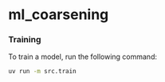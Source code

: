 # ml_coarsening




### Training
To train a model, run the following command:

```bash
uv run -m src.train 
```
